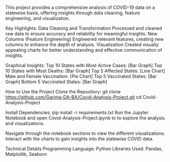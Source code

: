This project provides a comprehensive analysis of COVID-19 data on a statewise basis, offering insights through data cleaning, feature engineering, and visualization.

Key Highlights: 
Data Cleaning and Transformation
Processed and cleaned raw data to ensure accuracy and reliability for meaningful insights.
New Columns (Feature Engineering)
Engineered relevant features, creating new columns to enhance the depth of analysis.
Visualization
Created visually appealing charts for better understanding and effective communication of insights.

Graphical Insights:
Top 10 States with Most Active Cases: [Bar Graph]
Top 10 States with Most Deaths: [Bar Graph]
Top 5 Affected States: [Line Chart]
Male and Female Vaccination: [Pie Chart]
Top 5 Vaccinated States: [Bar Graph]
Bottom 5 Vaccinated States: [Bar Graph]

How to Use the Project 
Clone the Repository:
git clone https://github.com/Garima-DA-BA/Covid-Analysis-Project.git
cd Covid-Analysis-Project

Install Dependencies:
pip install -r requirements.txt
Run the Jupyter Notebook and open Covid-Analysis-Project.ipynb to to explore the analysis and visualizations.

Navigate through the notebook sections to view the different visualizations.
Interact with the charts to gain insights into the statewise COVID data.

Technical Details 
Programming Language: Python
Libraries Used: Pandas, Matplotlib, Seaborn
